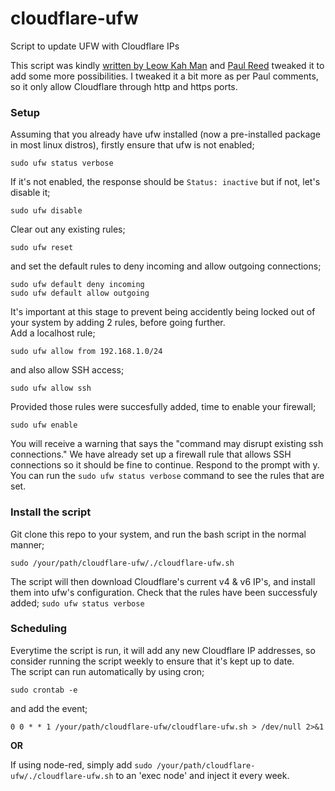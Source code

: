 # cloudflare-ufw
Script to update UFW with Cloudflare IPs

This script was kindly [written by Leow Kah Man](https://www.leowkahman.com/2016/05/02/automate-raspberry-pi-ufw-allow-cloudflare-inbound/) and [Paul Reed](https://github.com/Paul-Reed/cloudflare-ufw/) tweaked it to add some more possibilities.  I tweaked it a bit more as per Paul comments, so it only allow Cloudflare through http and https ports.

### Setup
Assuming that you already have ufw installed (now a pre-installed package in most linux distros), firstly ensure that ufw is not enabled;

```sudo ufw status verbose```

If it's not enabled, the response should be ```Status: inactive``` but if not, let's disable it;

```sudo ufw disable```

Clear out any existing rules;

```sudo ufw reset```

and set the default rules to deny incoming and allow outgoing connections;

```sudo ufw default deny incoming```  
```sudo ufw default allow outgoing```

It's important at this stage to prevent being accidently being locked out of your system by adding 2 rules, before going further.  
Add a localhost rule;

```sudo ufw allow from 192.168.1.0/24```

and also allow SSH access;

```sudo ufw allow ssh```

Provided those rules were succesfully added, time to enable your firewall;

```sudo ufw enable```

You will receive a warning that says the "command may disrupt existing ssh connections." We have already set up a firewall rule that allows SSH connections so it should be fine to continue. Respond to the prompt with y.  
You can run the ```sudo ufw status verbose``` command to see the rules that are set.

### Install the script

Git clone this repo to your system, and run the bash script in the normal manner;

```sudo /your/path/cloudflare-ufw/./cloudflare-ufw.sh```

The script will then download Cloudflare's current v4 & v6 IP's, and install them into ufw's configuration. Check that the rules have been successfuly added; ```sudo ufw status verbose```

### Scheduling

Everytime the script is run, it will add any new Cloudflare IP addresses, so consider running the script weekly to ensure that it's kept up to date.  
The script can run automatically by using cron;

```sudo crontab -e```

and add the event;

```0 0 * * 1 /your/path/cloudflare-ufw/cloudflare-ufw.sh > /dev/null 2>&1```

**OR**

If using node-red, simply add ```sudo /your/path/cloudflare-ufw/./cloudflare-ufw.sh``` to an 'exec node' and inject it every week.
